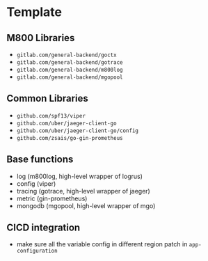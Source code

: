 # Template

## M800 Libraries

* `gitlab.com/general-backend/goctx`
* `gitlab.com/general-backend/gotrace`
* `gitlab.com/general-backend/m800log`
* `gitlab.com/general-backend/mgopool`

## Common Libraries

* `github.com/spf13/viper`
* `github.com/uber/jaeger-client-go`
* `github.com/uber/jaeger-client-go/config`
* `github.com/zsais/go-gin-prometheus`

## Base functions

* log (m800log, high-level wrapper of logrus)
* config (viper)
* tracing (gotrace, high-level wrapper of jaeger)
* metric (gin-prometheus)
* mongodb (mgopool, high-level wrapper of mgo)

## CICD integration

* make sure all the variable config in different region patch in `app-configuration`
